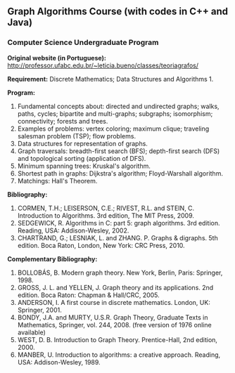 ## Graph Algorithms Course (with codes in C++ and Java)

### Computer Science Undergraduate Program 

**Original website (in Portuguese):** http://professor.ufabc.edu.br/~leticia.bueno/classes/teoriagrafos/

**Requirement:** Discrete Mathematics; Data Structures and Algorithms 1.

**Program:**
1. Fundamental concepts about: directed and undirected graphs; walks, paths, cycles; bipartite and multi-graphs; subgraphs; isomorphism; connectivity; forests and trees.
2. Examples of problems: vertex coloring; maximum clique; traveling salesman problem (TSP); flow problems.
3. Data structures for representation of graphs.
4. Graph traversals: breadth-first search (BFS); depth-first search (DFS) and topological sorting (application of DFS).
5. Minimum spanning trees: Kruskal's algorithm.
6. Shortest path in graphs: Dijkstra's algorithm; Floyd-Warshall algorithm.
7. Matchings: Hall's Theorem.

**Bibliography:**
1. CORMEN, T.H.; LEISERSON, C.E.; RIVEST, R.L. and STEIN, C. Introduction to Algorithms. 3rd edition, The MIT Press, 2009.
2. SEDGEWICK, R. Algorithms in C: part 5: graph algorithms. 3rd edition. Reading, USA: Addison-Wesley, 2002.
3. CHARTRAND, G.; LESNIAK, L. and ZHANG. P. Graphs & digraphs. 5th edition. Boca Raton, London, New York: CRC Press, 2010.

**Complementary Bibliography:**
1. BOLLOBÁS, B. Modern graph theory. New York, Berlin, Paris: Springer, 1998.
2. GROSS, J. L. and YELLEN, J. Graph theory and its applications. 2nd edition. Boca Raton: Chapman & Hall/CRC, 2005.
3. ANDERSON, I. A first course in discrete mathematics. London, UK: Springer, 2001.
4. BONDY, J.A. and MURTY, U.S.R. Graph Theory, Graduate Texts in Mathematics, Springer, vol. 244, 2008. (free version of 1976 online available)
5. WEST, D. B. Introduction to Graph Theory. Prentice-Hall, 2nd edition, 2000.
6. MANBER, U. Introduction to algorithms: a creative approach. Reading, USA: Addison-Wesley, 1989.
